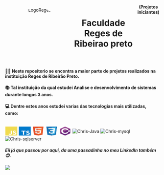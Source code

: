 <body>
    <div style="display: flex; flex-direction: row; text-align: center;">
        <img src="https://media-exp1.licdn.com/dms/image/C4E0BAQFcgLD1PByBGA/company-logo_200_200/0/1541437940971?e=2147483647&v=beta&t=dzcFUoW_OZHI6ivnLhMQ6gBalfm7DfgrRxSrdkBi6Us"
            alt="LogoReges" width="150px" height="150px" style="border-radius: 150px; margin: 30px;">
        <h1 style="display: flex; text-align: center; align-self: center;">Faculdade Reges de Ribeirao preto</h1>
        <h4>(Projetos iniciantes)</h4>
    </div>
    <h4>👨‍🎓 Neste repositorio se encontra a maior parte de projetos realizados na instituição Reges de Ribeirão Preto.
    </h4>
    <h4>📚 Tal instituição da qual estudei Analise e desenvolvimento de sistemas durante longos 3 anos.</h4>
    <h4>💻 Dentre estes anos estudei varias das tecnologias mais utilizadas, como:</h4>
    <div style="display: inline_block"><br>
        <img align="center" alt="Chris-Js" height="30" width="40" src="https://raw.githubusercontent.com/devicons/devicon/master/icons/javascript/javascript-plain.svg">
        <img align="center" alt="Chris-Ts" height="30" width="40" src="https://raw.githubusercontent.com/devicons/devicon/master/icons/typescript/typescript-plain.svg">
        <img align="center" alt="Chris-HTML" height="30" width="40" src="https://raw.githubusercontent.com/devicons/devicon/master/icons/html5/html5-original.svg">
        <img align="center" alt="Chris-CSS" height="30" width="40" src="https://raw.githubusercontent.com/devicons/devicon/master/icons/css3/css3-original.svg">
        <img align="center" alt="Chris-Csharp" height="30" width="40" src="https://raw.githubusercontent.com/devicons/devicon/master/icons/csharp/csharp-original.svg">
        <img align="center" alt="Chris-Java" height="30" width="40" src="https://cdn.jsdelivr.net/gh/devicons/devicon/icons/java/java-original.svg">
        <img align="center" alt="Chris-mysql" height="30" width="40" src= "https://img.icons8.com/fluency/344/mysql-logo.png" >
        <img align="center" alt="Chris-sqlserver" height="30" width="40" src= "https://cdn-icons-png.flaticon.com/512/5968/5968409.png" >
      </div>

</body>
<h5>Eii já que passou por aqui, da uma passadinha no meu LinkedIn também 😊.</h5>
  <a href="https://www.linkedin.com/in/christian-z-08569a164/" target="_blank"><img src="https://img.shields.io/badge/-LinkedIn-%230077B5?style=for-the-badge&logo=linkedin&logoColor=white" target="_blank"></a> 
